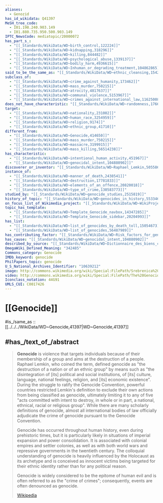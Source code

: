 ```yaml
---
aliases:
  - Genozid
has_id_wikidata: Q41397
MeSH_tree_code:
  - I01.198.240.903.149
  - I01.880.735.950.500.903.149
IPTC_NewsCode: mediatopic/20000072
has_part_s_:
  - "[[_Standards/WikiData/WD~birth_control,122224]]"
  - "[[_Standards/WikiData/WD~kidnapping,318296]]"
  - "[[_Standards/WikiData/WD~killing,844482]]"
  - "[[_Standards/WikiData/WD~psychological_abuse,1339137]]"
  - "[[_Standards/WikiData/WD~bodily_harm,4936615]]"
  - "[[_Standards/WikiData/WD~Inhuman_or_degrading_treatment,104862865]]"
said_to_be_the_same_as: "[[_Standards/WikiData/WD~ethnic_cleansing,154278]]"
subclass_of:
  - "[[_Standards/WikiData/WD~crime_against_humanity,173462]]"
  - "[[_Standards/WikiData/WD~mass_murder,750215]]"
  - "[[_Standards/WikiData/WD~atrocity,4817637]]"
  - "[[_Standards/WikiData/WD~communal_violence,5153967]]"
  - "[[_Standards/WikiData/WD~crimes_against_international_law,116250089]]"
does_not_have_characteristic: "[[_Standards/WikiData/WD~randomness,176640]]"
target:
  - "[[_Standards/WikiData/WD~nationality,231002]]"
  - "[[_Standards/WikiData/WD~human_race,3254959]]"
  - "[[_Standards/WikiData/WD~religion,9174]]"
  - "[[_Standards/WikiData/WD~ethnic_group,41710]]"
different_from:
  - "[[_Standards/WikiData/WD~Genocide,414650]]"
  - "[[_Standards/WikiData/WD~mass_murder,750215]]"
  - "[[_Standards/WikiData/WD~massacre,3199915]]"
  - "[[_Standards/WikiData/WD~mass_killing,56514238]]"
has_characteristic:
  - "[[_Standards/WikiData/WD~intentional_human_activity,451967]]"
  - "[[_Standards/WikiData/WD~genocidal_intent,104880902]]"
discoverer_or_inventor: "[[_Standards/WikiData/WD~Raphael_Lemkin,505586]]"
instance_of:
  - "[[_Standards/WikiData/WD~manner_of_death,2438541]]"
  - "[[_Standards/WikiData/WD~destruction,17781833]]"
  - "[[_Standards/WikiData/WD~elements_of_an_offence,20820018]]"
  - "[[_Standards/WikiData/WD~type_of_crime,130583773]]"
studied_by: "[[_Standards/WikiData/WD~genocide_studies,2515819]]"
history_of_topic: "[[_Standards/WikiData/WD~genocides_in_history,5533468]]"
on_focus_list_of_Wikimedia_project: "[[_Standards/WikiData/WD~WikiProject_Human_rights,13382529]]"
topic_has_template:
  - "[[_Standards/WikiData/WD~Template_Genocide_navbox,14347285]]"
  - "[[_Standards/WikiData/WD~Template_Genocide_sidebar,20204993]]"
has_list:
  - "[[_Standards/WikiData/WD~list_of_genocides_by_death_toll,15054673]]"
  - "[[_Standards/WikiData/WD~list_of_genocides,56487989]]"
has_contributing_factor: "[[_Standards/WikiData/WD~Risk_factors_for_genocide,24963239]]"
has_cause: "[[_Standards/WikiData/WD~genocidal_intent,104880902]]"
described_by_source: "[[_Standards/WikiData/WD~Dictionnaire_des_biens_communs,120799836]]"
OmegaWiki_Defined_Meaning: "342485"
Commons_category: Genocide
IMDb_keyword: genocide
PhilPapers_topic: genocide
U_S_National_Archives_Identifier: "10639212"
image: http://commons.wikimedia.org/wiki/Special:FilePath/Srebrenica%20massacre%20memorial%20gravestones%202009%201.jpg
video: http://commons.wikimedia.org/wiki/Special:FilePath/The%20Genocide%20Word%20by%20Raphael%20Lemkin.ogv
Iconclass_notation: 44G91
UMLS_CUI: C0017426
---
```

# [[Genocide]] 

#is_/same_as :: [[../../../WikiData/WD~Genocide,41397|WD~Genocide,41397]] 

## #has_/text_of_/abstract 

> **Genocide** is violence that targets individuals because of their membership of a group and aims at the destruction of a people. Raphael Lemkin, who coined the term, defined genocide as "the destruction of a nation or of an ethnic group" by means such as "the disintegration of [its] political and social institutions, of [its] culture, language, national feelings, religion, and [its] economic existence". During the struggle to ratify the Genocide Convention, powerful countries restricted Lemkin's definition to exclude their own actions from being classified as genocide, ultimately limiting it to any of five "acts committed with intent to destroy, in whole or in part, a national, ethnical, racial or religious group". While there are many scholarly definitions of genocide, almost all international bodies of law officially adjudicate the crime of genocide pursuant to the Genocide Convention.
>
> Genocide has occurred throughout human history, even during prehistoric times, but it is particularly likely in situations of imperial expansion and power consolidation. It is associated with colonial empires and settler colonies, as well as with both world wars and repressive governments in the twentieth century. The colloquial understanding of genocide is heavily influenced by the Holocaust as its archetype and is conceived as innocent victims being targeted for their ethnic identity rather than for any political reason.
>
> Genocide is widely considered to be the epitome of human evil and is often referred to as the "crime of crimes"; consequently, events are often denounced as genocide.
>
> [Wikipedia](https://en.wikipedia.org/wiki/Genocide) 

